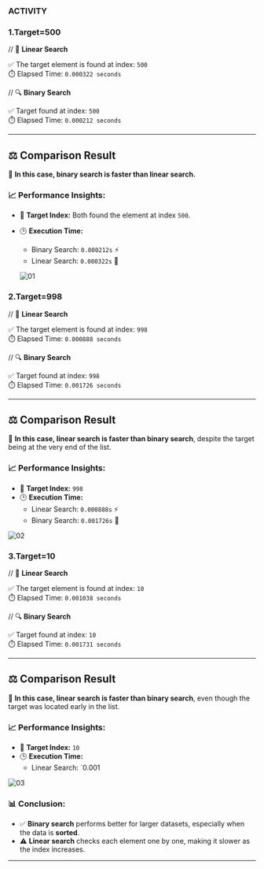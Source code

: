 ### ACTIVITY

### 1.Target=500

// 🔎 **Linear Search**

✅ The target element is found at index: `500`  
⏱️ Elapsed Time: `0.000322 seconds`

// 🔍 **Binary Search**

✅ Target found at index: `500`  
⏱️ Elapsed Time: `0.000212 seconds`

---

## ⚖️ **Comparison Result**

📌 **In this case, binary search is faster than linear search.**

### 📈 Performance Insights:

- 🔢 **Target Index:** Both found the element at index `500`.
- 🕒 **Execution Time:**
  - Binary Search: `0.000212s` ⚡
  - Linear Search: `0.000322s` 🐢
 
  ![01](https://github.com/user-attachments/assets/16a83d97-f89e-4890-b32a-749fb157f803)

  

### 2.Target=998

// 🔎 **Linear Search**

✅ The target element is found at index: `998`  
⏱️ Elapsed Time: `0.000888 seconds`

// 🔍 **Binary Search**

✅ Target found at index: `998`  
⏱️ Elapsed Time: `0.001726 seconds`

---

## ⚖️ **Comparison Result**

📌 **In this case, linear search is faster than binary search**, despite the target being at the very end of the list.

### 📈 Performance Insights:

- 🔢 **Target Index:** `998`
- 🕒 **Execution Time:**
  - Linear Search: `0.000888s` ⚡
  - Binary Search: `0.001726s` 🐢

![02](https://github.com/user-attachments/assets/9edebff3-4f44-4a1e-ae18-cf687664ae5a)

### 3.Target=10

// 🔎 **Linear Search**

✅ The target element is found at index: `10`  
⏱️ Elapsed Time: `0.001038 seconds`

// 🔍 **Binary Search**

✅ Target found at index: `10`  
⏱️ Elapsed Time: `0.001731 seconds`

---

## ⚖️ **Comparison Result**

📌 **In this case, linear search is faster than binary search**, even though the target was located early in the list.

### 📈 Performance Insights:

- 🔢 **Target Index:** `10`
- 🕒 **Execution Time:**
  - Linear Search: `0.001
 
    
![03](https://github.com/user-attachments/assets/960d37d0-d814-46b0-93ac-a472e2960cf2)



### 📊 Conclusion:

- ✅ **Binary search** performs better for larger datasets, especially when the data is **sorted**.
- ⚠️ **Linear search** checks each element one by one, making it slower as the index increases.

---





